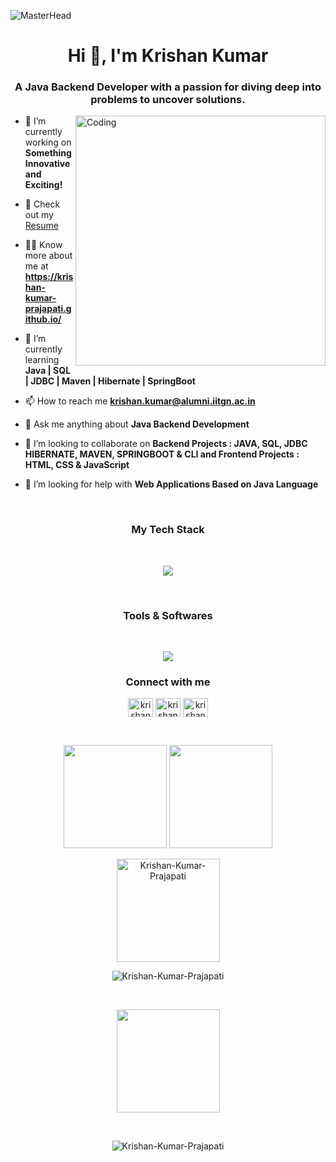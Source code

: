 

<!--
**Krishan-Kumar-Prajapati/Krishan-Kumar-Prajapati** is a ✨ _special_ ✨ repository because its `README.md` (this file) appears on your GitHub profile.

Here are some ideas to get you started:

- 🔭 I’m currently working on ...
- 🌱 I’m currently learning ...
- 👯 I’m looking to collaborate on ...
- 🤔 I’m looking for help with ...
- 💬 Ask me about ...
- 📫 How to reach me: ...
- 😄 Pronouns: ...
- ⚡ Fun fact: ...
-->

![MasterHead](https://user-images.githubusercontent.com/109351602/202650321-7f4da361-f98f-4345-8df4-adf352a11322.gif)

<h1 align="center">Hi 👋, I'm Krishan Kumar</h1>
<h3 align="center">A Java Backend Developer with a passion for diving deep into problems to uncover solutions.</h3>

<img align="right" alt="Coding" width="400" src="https://camo.githubusercontent.com/c1dcb74cc1c1835b1d716f5051499a2814c683c806b15f04b0eba492863703e9/68747470733a2f2f63646e2e6472696262626c652e636f6d2f75736572732f3733303730332f73637265656e73686f74732f363538313234332f6176656e746f2e676966" />

- 🔭 I’m currently working on **Something Innovative and Exciting!**
- 📄 Check out my [Resume](https://drive.google.com/file/d/1oV04T0DoSnoU4WcpDOSwI7SAs6YbmfZG/view?usp=sharing)

- 👨‍💻 Know more about me at **https://krishan-kumar-prajapati.github.io/**

- 🌱 I’m currently learning **Java | SQL | JDBC | Maven | Hibernate | SpringBoot**

- 📫 How to reach me **krishan.kumar@alumni.iitgn.ac.in**

- 💬 Ask me anything about **Java Backend Development**

- 👯 I’m looking to collaborate on **Backend Projects : JAVA, SQL, JDBC HIBERNATE, MAVEN, SPRINGBOOT & CLI and Frontend Projects : HTML, CSS & JavaScript**


- 🤝 I’m looking for help with **Web Applications Based on Java Language**

<br/>


<h3 align="center">My Tech Stack</h3>
<br/>


<p align="center" >
  <a href="https://skillicons.dev">
    <img src="https://skillicons.dev/icons?i=java,spring,hibernate,maven,mysql,aws,js,html,bootstrap,tailwindcss&perline=10" />
  </a>
</p>

<br/>
<h3 align="center">Tools & Softwares</h3>

<br/>


<p align="center" >
  <a href="https://skillicons.dev">
    <img src="https://skillicons.dev/icons?i=eclipse,git,github,vscode,netlify&perline=5" />
  </a>
</p>

<h3 align="center">Connect with me</h3>
<p align="center">
<a href="https://twitter.com/Krishan_iitgn" target="blank"><img align="center" src="https://github.com/Krishan-Kumar-Prajapati/github-profile-readme-generator/blob/master/src/images/icons/Social/twitter.svg" alt="krishankumar" height="30" width="40" /></a>
<a href="https://leetcode.com/Krishan-Kumar-Prajapati/" target="blank"><img align="center" src="https://github.com/Krishan-Kumar-Prajapati/github-profile-readme-generator/blob/master/src/images/icons/Social/leet-code.svg" alt="krishankumar" height="30" width="40" /></a>
<a href="https://www.linkedin.com/in/krishan-iitgn/" target="blank"><img align="center" src="https://github.com/Krishan-Kumar-Prajapati/github-profile-readme-generator/blob/master/src/images/icons/Social/linked-in-alt.svg" alt="krishankumar" height="30" width="40" /></a>
  
</p>

<br/>

<p align="center">

  <img height="165em" src="https://github-readme-streak-stats.herokuapp.com/?user=Krishan-Kumar-Prajapati&show_icons=true&hide_border=true&&count_private=true&include_all_commits=true"/>  

  <img height="165em" src="https://github-readme-stats.vercel.app/api?username=Krishan-Kumar-Prajapati&show_icons=true&hide_border=true&&count_private=true&include_all_commits=true" />
</p>

<p align="center"><img align="center" height="165em" src="https://github-readme-stats.vercel.app/api/top-langs?username=Krishan-Kumar-Prajapati&layout=compact&hide_border=true" alt="Krishan-Kumar-Prajapati" />



</p>
<p align="center"><img align="center" src="https://github-readme-activity-graph.cyclic.app/graph?username=Krishan-Kumar-Prajapati&bg_color=FFFFFF&color=3081ed&line=fb8c00&point=e6c7c7&area=true&hide_border=true" alt="Krishan-Kumar-Prajapati" />



</p>

<br/>

<p align="center">
 <a  href="https://github.com/ryo-ma/github-profile-trophy">
    <img align="center" height="165em" src="https://github-profile-trophy.vercel.app/?username=Krishan-Kumar-Prajapati&column=7&bg_color=FFFFFF&color=3081ed&line=fb8c00&point=e6c7c7&area=true&hide_border=true" />
  </a>
</p>

<br/>

<p align="center"> <img src="https://komarev.com/ghpvc/?username=Krishan-Kumar-Prajapati&label=Profile%20views&color=0e75b6&style=flat" alt="Krishan-Kumar-Prajapati" /> </p>



